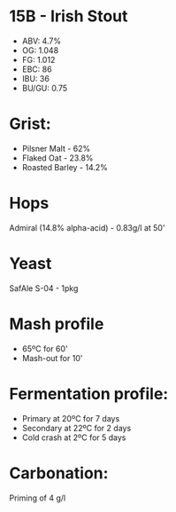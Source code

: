 # 15B - Irish Stout

- ABV:    4.7%
- OG:     1.048
- FG:     1.012
- EBC:    86
- IBU:    36
- BU/GU:  0.75

# Grist:

- Pilsner Malt - 62%
- Flaked Oat - 23.8%
- Roasted Barley - 14.2%

# Hops

Admiral (14.8% alpha-acid) - 0.83g/l at 50'

# Yeast

SafAle S-04 - 1pkg

# Mash profile

- 65ºC for 60'
- Mash-out for 10'

# Fermentation profile:

- Primary at 20ºC for 7 days
- Secondary at 22ºC for 2 days
- Cold crash at 2ºC for 5 days

# Carbonation:

Priming of 4 g/l
